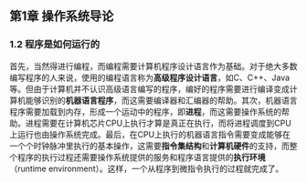## 第1章 操作系统导论
### 1.2 程序是如何运行的
首先，当然得进行编程，而编程需要计算机程序设计语言作为基础。对于绝大多数编写程序的人来说，使用的编程语言称为**高级程序设计语言**，如C、C++、Java等。但由于计算机并不认识高级语言编写的程序，编好的程序需要进行编译变成计算机能够识别的**机器语言程序**，而这需要编译器和汇编器的帮助。其次，机器语言程序需要加载到内存，形成一个运动中的程序，即**进程**，而这需要操作系统的帮助。进程需要在计算机芯片CPU上执行才算是真正在执行，而将进程调度到CPU上运行也由操作系统完成。最后，在CPU上执行的机器语言指令需要变成能够在一个个时钟脉冲里执行的基本操作，这需要**指令集结构**和**计算机硬件**的支持，而整个程序的执行过程还需要操作系统提供的服务和程序语言提供的**执行环境**（runtime environment）。这样，一个从程序到微指令执行的过程就完成了。
